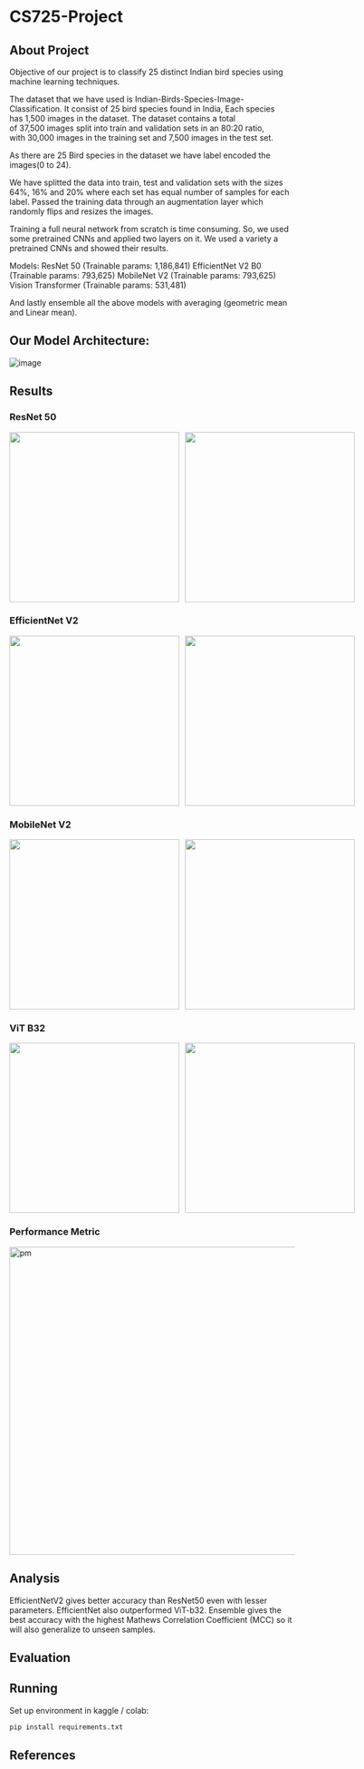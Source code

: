 # CS725-Project

<!-- About -->
## About Project

Objective of our project is to classify 25 distinct Indian bird species using machine learning techniques.

The dataset that we have used is Indian-Birds-Species-Image-Classification.
It consist of 25 bird species found in India,
Each species has 1,500 images in the dataset.
The dataset contains a total of 37,500 images split into train and validation sets in an 80:20 ratio, with 30,000 images in the training set and 7,500 images in the test set.

As there are 25 Bird species in the dataset we have label encoded the images(0 to 24).

We have splitted the data into train, test and validation sets with the sizes 64%, 16% and 20% where each set has equal number of samples for each label.
Passed the training data through an augmentation layer which randomly flips and resizes the images.

Training a full neural network from scratch is time consuming. So, we used some pretrained CNNs and applied two layers on it. We used a variety a pretrained CNNs and showed their results.

Models:
ResNet 50 (Trainable params: 1,186,841)
EfficientNet V2 B0 (Trainable params: 793,625)
MobileNet V2 (Trainable params: 793,625)
Vision Transformer (Trainable params: 531,481)

And lastly ensemble all the above models with averaging (geometric mean and Linear mean).

## Our Model Architecture:
![image](https://github.com/user-attachments/assets/45a493e9-7234-4174-b8ff-0ae6ce680ef9)

## Results

### ResNet 50
<div style="display: flex; gap: 10px;">
  <img src="https://github.com/user-attachments/assets/8c5e301d-a5c2-48c7-9c47-537a1af8dbba" width="300" height="300" />
  <img src="https://github.com/user-attachments/assets/16fbf790-2b79-47a3-b20c-5b48e881eafb" width="300" height="300" />
</div>

### EfficientNet V2
<div style="display: flex; gap: 10px;">
  <img src="https://github.com/user-attachments/assets/9bdc0558-2307-4aee-97b9-035008479ccb" width="300" height="300" />
  <img src="https://github.com/user-attachments/assets/67bcd806-36cf-4d61-adf7-23fdbfa54e83" width="300" height="300" />
</div>

### MobileNet V2
<div style="display: flex; gap: 10px;">
  <img src="https://github.com/user-attachments/assets/954c2a58-7108-4f24-b287-9255661371c4" width="300" height="300" />
  <img src="https://github.com/user-attachments/assets/ea8aead9-5e4f-4d26-a9df-1ceb9be9ce0a" width="300" height="300" />
</div>

### ViT B32
<div style="display: flex; gap: 10px;">
  <img src="https://github.com/user-attachments/assets/053d6e0a-8966-4e83-9de4-a0c326254ffa" width="300" height="300" />
  <img src="https://github.com/user-attachments/assets/e7316503-f9d6-4fef-b5b3-cb2e330ed47d" width="300" height="300" />
</div>

### Performance Metric

<img width="543" alt="pm" src="https://github.com/user-attachments/assets/3c58fe9c-d6bb-49f0-8303-027acfd6ff2d">

## Analysis

EfficientNetV2 gives better accuracy than ResNet50 even with lesser parameters.
EfficientNet also outperformed ViT-b32.
Ensemble gives the best accuracy with the highest Mathews Correlation Coefficient (MCC) so it will also generalize to unseen samples.

## Evaluation

<!-- Predictions, scores -->

## Running

Set up environment in kaggle / colab:
```sh
pip install requirements.txt
```
<!-- Import the following dataset in kaggle / colab: -->

## References

